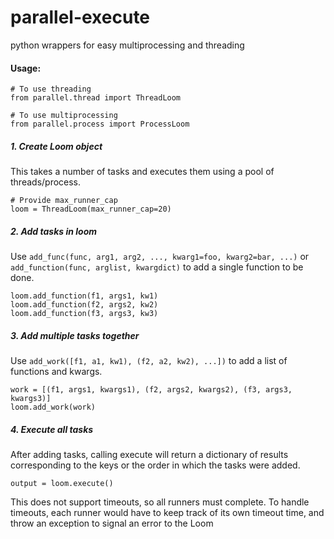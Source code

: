 # parallel-execute
python wrappers for easy multiprocessing and threading



#### Usage:

```.env python
# To use threading
from parallel.thread import ThreadLoom
```

```.env python
# To use multiprocessing
from parallel.process import ProcessLoom
```
##### 1. Create Loom object
This takes a number of tasks and executes them using a pool of threads/process.
```
# Provide max_runner_cap
loom = ThreadLoom(max_runner_cap=20)
```

##### 2. Add tasks in loom
Use `add_func(func, arg1, arg2, ..., kwarg1=foo, kwarg2=bar, ...)` or `add_function(func, arglist, kwargdict)` to add a single function to be done.
```.env python
loom.add_function(f1, args1, kw1)
loom.add_function(f2, args2, kw2)
loom.add_function(f3, args3, kw3)
```
##### 3. Add multiple tasks together
Use `add_work([f1, a1, kw1), (f2, a2, kw2), ...])` to add a list of functions and kwargs.
```.env python
work = [(f1, args1, kwargs1), (f2, args2, kwargs2), (f3, args3, kwargs3)]
loom.add_work(work)
```
##### 4. Execute all tasks
After adding tasks, calling execute will return a dictionary of results corresponding to the 
keys or the order in which the tasks were added.
```
output = loom.execute()
```

This does not support timeouts, so all runners must complete.  To handle
timeouts, each runner would have to keep track of its own timeout time,
and throw an exception to signal an error to the Loom

